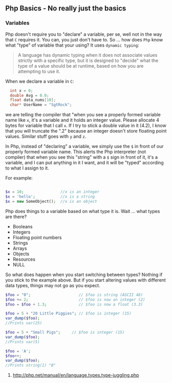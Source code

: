 ## Php Basics - No really just the basics

### Variables

Php doesn't require you to "declare" a variable, per se, well not in the way that `C` requires it.
You can, you just don't have to. So ... how does `Php` know what "type" of variable that your using?
It uses `dynamic typing`:

>A language has dynamic typing when it does not associate values strictly with a specific type, but it is designed to 
"decide" what the type of a value should be at runtime, based on how you are attempting to use it.

When we declare a variable in `C`:

```c++
  int x = 0;
  double Avg = 0.0;
  float data_nums[10];
  char* UserName = "SgtRock";
```

we are telling the compiler that "when you see a properly formed variable name like `x`, it's a variable and 
it holds an integer value. Please allocate 4 bytes for variable that I call `x`. If I try to stick a double
value in it (4.2), I know that you will truncate the ".2" because an integer doesn't store floating point
values. Similar stuff goes with `y` and `z`.

In Php, instead of "declaring" a variable, we simply use the `$` in front of our properly formed variable name. This
alerts the Php interpreter (not compiler) that when you see this "string" with a `$` sign in front of it, it's a
variable, and I can put anything in it I want, and it will be "typed" according to what I assign to it.

For example:

```php

$x = 10;                //x is an integer
$x = 'hello';           //x is a string
$x = new SomeObject();  //x is an object
```

Php does things to a variable based on what type it is. Wait ... what types are there?
- Booleans
- Integers
- Floating point numbers
- Strings
- Arrays
- Objects
- Resources
- NULL

So what does happen when you start switching between types? Nothing if you stick
to the example above. But if you start altering values with different data types,
things may not go as you expect.

```php
$foo = "0";                     // $foo is string (ASCII 48)
$foo += 2;                      // $foo is now an integer (2)
$foo = $foo + 1.3;              // $foo is now a float (3.3)

$foo = 5 + "20 Little Piggies"; // $foo is integer (15)
var_dump($foo);
//Prints var(25)

$foo = 5 + "Small Pigs";     // $foo is integer (15)
var_dump($foo);
//Prints var(5)

$foo = 'A';
$foo++;
var_dump($foo);
//Prints string(1) "B"
```


[1]: http://php.net/manual/en/language.types.type-juggling.php  "Juggling Types"


1. http://php.net/manual/en/language.types.type-juggling.php

